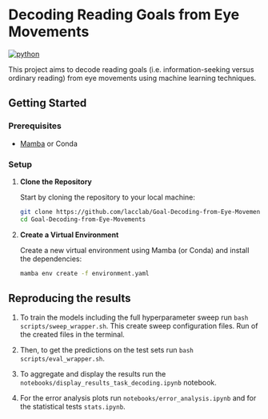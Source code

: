 # Decoding Reading Goals from Eye Movements

[![python](https://img.shields.io/badge/Python-3.12-3776AB.svg?style=flat&logo=python&logoColor=white)](https://www.python.org)

This project aims to decode reading goals (i.e. information-seeking versus ordinary reading) from eye movements using machine learning techniques.

## Getting Started

### Prerequisites

- [Mamba](https://github.com/conda-forge/miniforge#mambaforge) or Conda

### Setup

1. **Clone the Repository**

    Start by cloning the repository to your local machine:

    ```bash
    git clone https://github.com/lacclab/Goal-Decoding-from-Eye-Movements.git
    cd Goal-Decoding-from-Eye-Movements
    ```

2. **Create a Virtual Environment**

    Create a new virtual environment using Mamba (or Conda) and install the dependencies:

    ```bash
    mamba env create -f environment.yaml
    ```

## Reproducing the results

1. To train the models including the full hyperparameter sweep run `bash scripts/sweep_wrapper.sh`. This create sweep configuration files. Run of the created files in the terminal. 

2. Then, to get the predictions on the test sets run `bash scripts/eval_wrapper.sh`.

3. To aggregate and display the results run the `notebooks/display_results_task_decoding.ipynb` notebook.

4. For the error analysis plots run `notebooks/error_analysis.ipynb` and for the statistical tests `stats.ipynb`.

